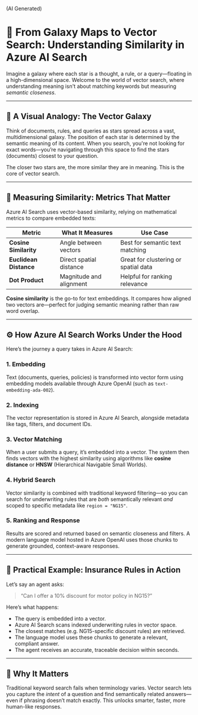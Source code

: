 (AI Generated)

# 🚀 From Galaxy Maps to Vector Search: Understanding Similarity in Azure AI Search

Imagine a galaxy where each star is a thought, a rule, or a query—floating in a high-dimensional space. Welcome to the world of vector search, where understanding meaning isn't about matching keywords but measuring _semantic closeness_.

---

## 🌌 A Visual Analogy: The Vector Galaxy

Think of documents, rules, and queries as stars spread across a vast, multidimensional galaxy. The position of each star is determined by the semantic meaning of its content. When you search, you're not looking for exact words—you’re navigating through this space to find the stars (documents) closest to your question.

The closer two stars are, the more similar they are in meaning. This is the core of vector search.

---

## 📐 Measuring Similarity: Metrics That Matter

Azure AI Search uses vector-based similarity, relying on mathematical metrics to compare embedded texts:

| Metric               | What It Measures              | Use Case                             |
|---------------------|-------------------------------|--------------------------------------|
| **Cosine Similarity** | Angle between vectors         | Best for semantic text matching      |
| **Euclidean Distance** | Direct spatial distance       | Great for clustering or spatial data |
| **Dot Product**       | Magnitude and alignment       | Helpful for ranking relevance        |

**Cosine similarity** is the go-to for text embeddings. It compares how aligned two vectors are—perfect for judging semantic meaning rather than raw word overlap.

---

## ⚙️ How Azure AI Search Works Under the Hood

Here’s the journey a query takes in Azure AI Search:

### 1. **Embedding**
Text (documents, queries, policies) is transformed into vector form using embedding models available through Azure OpenAI (such as `text-embedding-ada-002`).

### 2. **Indexing**
The vector representation is stored in Azure AI Search, alongside metadata like tags, filters, and document IDs.

### 3. **Vector Matching**
When a user submits a query, it’s embedded into a vector. The system then finds vectors with the highest similarity using algorithms like **cosine distance** or **HNSW** (Hierarchical Navigable Small Worlds).

### 4. **Hybrid Search**
Vector similarity is combined with traditional keyword filtering—so you can search for underwriting rules that are _both_ semantically relevant _and_ scoped to specific metadata like `region = "NG15"`.

### 5. **Ranking and Response**
Results are scored and returned based on semantic closeness and filters. A modern language model hosted in Azure OpenAI uses those chunks to generate grounded, context-aware responses.

---

## 🧪 Practical Example: Insurance Rules in Action

Let’s say an agent asks:

> “Can I offer a 10% discount for motor policy in NG15?”

Here’s what happens:

- The query is embedded into a vector.
- Azure AI Search scans indexed underwriting rules in vector space.
- The closest matches (e.g. NG15-specific discount rules) are retrieved.
- The language model uses these chunks to generate a relevant, compliant answer.
- The agent receives an accurate, traceable decision within seconds.

---

## 🎯 Why It Matters

Traditional keyword search fails when terminology varies. Vector search lets you capture the _intent_ of a question and find semantically related answers—even if phrasing doesn’t match exactly. This unlocks smarter, faster, more human-like responses.